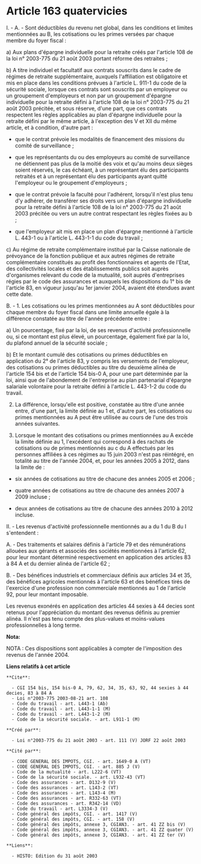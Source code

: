 # Article 163 quatervicies

I. - A. - Sont déductibles du revenu net global, dans les conditions et limites mentionnées au B, les cotisations ou les
primes versées par chaque membre du foyer fiscal :

a) Aux plans d'épargne individuelle pour la retraite créés par l'article 108 de la loi n° 2003-775 du 21 août 2003 portant
réforme des retraites ;

b) A titre individuel et facultatif aux contrats souscrits dans le cadre de régimes de retraite supplémentaire, auxquels
l'affiliation est obligatoire et mis en place dans les conditions prévues à l'article L. 911-1 du code de la sécurité
sociale, lorsque ces contrats sont souscrits par un employeur ou un groupement d'employeurs et non par un groupement
d'épargne individuelle pour la retraite défini à l'article 108 de la loi n° 2003-775 du 21 août 2003 précitée, et sous
réserve, d'une part, que ces contrats respectent les règles applicables au plan d'épargne individuelle pour la retraite
défini par le même article, à l'exception des V et XII du même article, et à condition, d'autre part :

- que le contrat prévoie les modalités de financement des missions du comité de surveillance ;

- que les représentants du ou des employeurs au comité de surveillance ne détiennent pas plus de la moitié des voix et qu'au
moins deux sièges soient réservés, le cas échéant, à un représentant élu des participants retraités et à un représentant élu
des participants ayant quitté l'employeur ou le groupement d'employeurs ;

- que le contrat prévoie la faculté pour l'adhérent, lorsqu'il n'est plus tenu d'y adhérer, de transférer ses droits vers un
plan d'épargne individuelle pour la retraite défini à l'article 108 de la loi n° 2003-775 du 21 août 2003 précitée ou vers un
autre contrat respectant les règles fixées au b ;

- que l'employeur ait mis en place un plan d'épargne mentionné à l'article L. 443-1 ou à l'article L. 443-1-1 du code du
travail ;

c) Au régime de retraite complémentaire institué par la Caisse nationale de prévoyance de la fonction publique et aux autres
régimes de retraite complémentaire constitués au profit des fonctionnaires et agents de l'Etat, des collectivités locales et
des établissements publics soit auprès d'organismes relevant du code de la mutualité, soit auprès d'entreprises régies par le
code des assurances et auxquels les dispositions du 1° bis de l'article 83, en vigueur jusqu'au 1er janvier 2004, avaient été
étendues avant cette date.

B. - 1. Les cotisations ou les primes mentionnées au A sont déductibles pour chaque membre du foyer fiscal dans une limite
annuelle égale à la différence constatée au titre de l'année précédente entre :

a) Un pourcentage, fixé par la loi, de ses revenus d'activité professionnelle ou, si ce montant est plus élevé, un
pourcentage, également fixé par la loi, du plafond annuel de la sécurité sociale ;

b) Et le montant cumulé des cotisations ou primes déductibles en application du 2° de l'article 83, y compris les versements
de l'employeur, des cotisations ou primes déductibles au titre du deuxième alinéa de l'article 154 bis et de l'article 154
bis-0 A, pour une part déterminée par la loi, ainsi que de l'abondement de l'entreprise au plan partenarial d'épargne
salariale volontaire pour la retraite défini à l'article L. 443-1-2 du code du travail.

2. La différence, lorsqu'elle est positive, constatée au titre d'une année entre, d'une part, la limite définie au 1 et,
d'autre part, les cotisations ou primes mentionnées au A peut être utilisée au cours de l'une des trois années suivantes.

3. Lorsque le montant des cotisations ou primes mentionnées au A excède la limite définie au 1, l'excédent qui correspond à
des rachats de cotisations ou de primes mentionnés au c du A effectués par les personnes affiliées à ces régimes au 15 juin
2003 n'est pas réintégré, en totalité au titre de l'année 2004, et, pour les années 2005 à 2012, dans la limite de :

- six années de cotisations au titre de chacune des années 2005 et 2006 ;

- quatre années de cotisations au titre de chacune des années 2007 à 2009 incluse ;

- deux années de cotisations au titre de chacune des années 2010 à 2012 incluse.

II. - Les revenus d'activité professionnelle mentionnés au a du 1 du B du I s'entendent :

A. - Des traitements et salaires définis à l'article 79 et des rémunérations allouées aux gérants et associés des sociétés
mentionnées à l'article 62, pour leur montant déterminé respectivement en application des articles 83 à 84 A et du dernier
alinéa de l'article 62 ;

B. - Des bénéfices industriels et commerciaux définis aux articles 34 et 35, des bénéfices agricoles mentionnés à l'article
63 et des bénéfices tirés de l'exercice d'une profession non commerciale mentionnés au 1 de l'article 92, pour leur montant
imposable.

Les revenus exonérés en application des articles 44 sexies à 44 decies sont retenus pour l'appréciation du montant des
revenus définis au premier alinéa. Il n'est pas tenu compte des plus-values et moins-values professionnelles à long terme.

**Nota:**

NOTA : Ces dispositions sont applicables à compter de l'imposition des revenus de l'année 2004.

**Liens relatifs à cet article**

	**Cite**:

	  - CGI 154 bis, 154 bis-0 A, 79, 62, 34, 35, 63, 92, 44 sexies à 44 decies, 83 à 84 A
	  - Loi n°2003-775 2003-08-21 art. 108
	  - Code du travail - art. L443-1 (Ab)
	  - Code du travail - art. L443-1-1 (M)
	  - Code du travail - art. L443-1-2 (M)
	  - Code de la sécurité sociale. - art. L911-1 (M)

	**Créé par**:

	  - Loi n°2003-775 du 21 août 2003 - art. 111 (V) JORF 22 août 2003

	**Cité par**:

	  - CODE GENERAL DES IMPOTS, CGI. - art. 1649-0 A (VT)
	  - CODE GENERAL DES IMPOTS, CGI. - art. 885 J (V)
	  - Code de la mutualité - art. L222-6 (VT)
	  - Code de la sécurité sociale. - art. L932-43 (VT)
	  - Code des assurances - art. D132-9 (V)
	  - Code des assurances - art. L143-2 (VT)
	  - Code des assurances - art. L143-4 (M)
	  - Code des assurances - art. R332-63 (VT)
	  - Code des assurances - art. R342-14 (VD)
	  - Code du travail - art. L3334-3 (V)
	  - Code général des impôts, CGI. - art. 1417 (V)
	  - Code général des impôts, CGI. - art. 158 (V)
	  - Code général des impôts, annexe 3, CGIAN3. - art. 41 ZZ bis (V)
	  - Code général des impôts, annexe 3, CGIAN3. - art. 41 ZZ quater (V)
	  - Code général des impôts, annexe 3, CGIAN3. - art. 41 ZZ ter (V)

	**Liens**:

	  - HISTO: Edition du 31 août 2003
